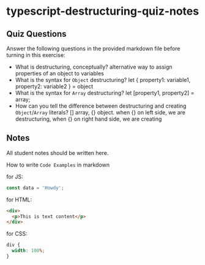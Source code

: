 # typescript-destructuring-quiz-notes

## Quiz Questions

Answer the following questions in the provided markdown file before turning in this exercise:

- What is destructuring, conceptually?
  alternative way to assign properties of an object to variables
- What is the syntax for `Object` destructuring?
  let { property1: variable1, property2: variable2 } = object
- What is the syntax for `Array` destructuring?
  let [property1, property2] = array;
- How can you tell the difference between destructuring and creating `Object`/`Array` literals?
  [] array, {} object. when {} on left side, we are destructuring, when {} on right hand side, we are creating

## Notes

All student notes should be written here.

How to write `Code Examples` in markdown

for JS:

```javascript
const data = 'Howdy';
```

for HTML:

```html
<div>
  <p>This is text content</p>
</div>
```

for CSS:

```css
div {
  width: 100%;
}
```
